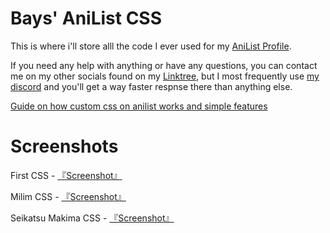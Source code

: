 # Bays' AniList CSS

This is where i'll store alll the code I ever used for my [AniList Profile](https://anilist.co/user/Bays).

If you need any help with anything or have any questions, you can contact me on my other socials found on my [Linktree](https://linktr.ee/AlsoBays), but I most frequently use [my discord](https://discordid.netlify.app/?id=734882428900081685) and you'll get a way faster respnse there than anything else.

[Guide on how custom css on anilist works and simple features](https://github.com/Kurisu-chan/anilist-css#super-easy-installation-guide)

# Screenshots

First CSS - [『Screenshot』]()

Milim CSS - [『Screenshot』](https://files.catbox.moe/gwsrl6.png)

Seikatsu Makima CSS - [『Screenshot』](https://files.catbox.moe/x03pg4.png)
